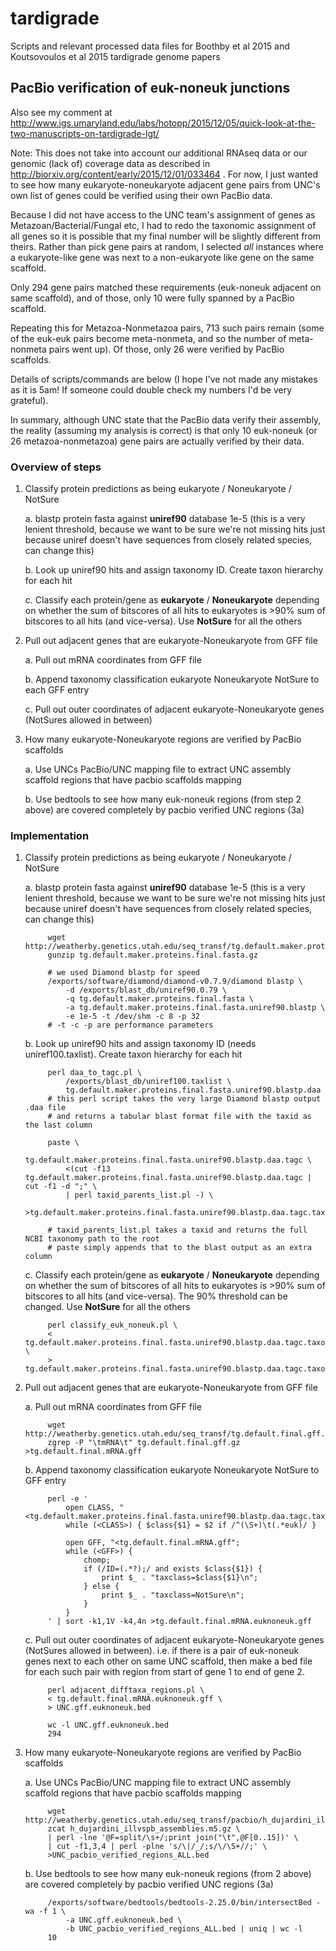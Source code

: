 # tardigrade
Scripts and relevant processed data files for  Boothby et al 2015 and Koutsovoulos et al 2015 tardigrade genome papers

## PacBio verification of euk-noneuk junctions

Also see my comment at http://www.igs.umaryland.edu/labs/hotopp/2015/12/05/quick-look-at-the-two-manuscripts-on-tardigrade-lgt/

Note: This does not take into account our additional RNAseq data or our genomic (lack of) coverage data as described in http://biorxiv.org/content/early/2015/12/01/033464 . For now, I just wanted to see how many eukaryote-noneukaryote adjacent gene pairs from UNC's own list of genes could be verified using their own PacBio data.

Because I did not have access to the UNC team's assignment of genes as Metazoan/Bacterial/Fungal etc, I had to redo the taxonomic assignment of all genes so it is possible that my final number will be slightly different from theirs. Rather than pick gene pairs at random, I selected *all* instances where a eukaryote-like gene was next to a non-eukaryote like gene on the same scaffold.

Only 294 gene pairs matched these requirements (euk-noneuk adjacent on same scaffold), and of those, only 10 were fully spanned by a PacBio scaffold.

Repeating this for Metazoa-Nonmetazoa pairs, 713 such pairs remain (some of the euk-euk pairs become meta-nonmeta, and so the number of meta-nonmeta pairs went up). Of those, only 26 were verified by PacBio scaffolds.

Details of scripts/commands are below (I hope I've not made any mistakes as it is 5am! If someone could double check my numbers I'd be very grateful).

In summary, although UNC state that the PacBio data verify their assembly, the reality (assuming my analysis is correct) is that only 10 euk-noneuk (or 26 metazoa-nonmetazoa) gene pairs are actually verified by their data.

### Overview of steps

1. Classify protein predictions as being eukaryote / Noneukaryote / NotSure

    a. blastp protein fasta against **uniref90** database 1e-5 (this is a very lenient threshold, because we want to be sure we're not missing hits just because uniref doesn't have sequences from closely related species, can change this)

    b. Look up uniref90 hits and assign taxonomy ID. Create taxon hierarchy for each hit

    c. Classify each protein/gene as **eukaryote** / **Noneukaryote** depending on whether the sum of bitscores of all hits to eukaryotes is >90% sum of bitscores to all hits (and vice-versa). Use **NotSure** for all the others

2. Pull out adjacent genes that are eukaryote-Noneukaryote from GFF file

    a. Pull out mRNA coordinates from GFF file

    b. Append taxonomy classification eukaryote Noneukaryote NotSure to each GFF entry

    c. Pull out outer coordinates of adjacent eukaryote-Noneukaryote genes (NotSures allowed in between)
    
3. How many eukaryote-Noneukaryote regions are verified by PacBio scaffolds

    a. Use UNCs PacBio/UNC mapping file to extract UNC assembly scaffold regions that have pacbio scaffolds mapping

    b. Use bedtools to see how many euk-noneuk regions (from step 2 above) are covered completely by pacbio verified UNC regions (3a)
    
### Implementation

1. Classify protein predictions as being eukaryote / Noneukaryote / NotSure

    a. blastp protein fasta against **uniref90** database 1e-5 (this is a very lenient threshold, because we want to be sure we're not missing hits just because uniref doesn't have sequences from closely related species, can change this)

            wget http://weatherby.genetics.utah.edu/seq_transf/tg.default.maker.proteins.final.fasta.gz
            gunzip tg.default.maker.proteins.final.fasta.gz
            
            # we used Diamond blastp for speed
            /exports/software/diamond/diamond-v0.7.9/diamond blastp \
                -d /exports/blast_db/uniref90.0.79 \
                -q tg.default.maker.proteins.final.fasta \
                -a tg.default.maker.proteins.final.fasta.uniref90.blastp \
                -e 1e-5 -t /dev/shm -c 8 -p 32
            # -t -c -p are performance parameters
    
    b. Look up uniref90 hits and assign taxonomy ID (needs uniref100.taxlist). Create taxon hierarchy for each hit
    
            perl daa_to_tagc.pl \
                /exports/blast_db/uniref100.taxlist \
                tg.default.maker.proteins.final.fasta.uniref90.blastp.daa
            # this perl script takes the very large Diamond blastp output .daa file
            # and returns a tabular blast format file with the taxid as the last column

            paste \
                tg.default.maker.proteins.final.fasta.uniref90.blastp.daa.tagc \
                <(cut -f13 tg.default.maker.proteins.final.fasta.uniref90.blastp.daa.tagc | cut -f1 -d ";" \
                | perl taxid_parents_list.pl -) \
            >tg.default.maker.proteins.final.fasta.uniref90.blastp.daa.tagc.taxonhierarchy

            # taxid_parents_list.pl takes a taxid and returns the full NCBI taxonomy path to the root
            # paste simply appends that to the blast output as an extra column
                
    c. Classify each protein/gene as **eukaryote** / **Noneukaryote** depending on whether the sum of bitscores of all hits to eukaryotes is >90% sum of bitscores to all hits (and vice-versa). The 90% threshold can be changed. Use **NotSure** for all the others

            perl classify_euk_noneuk.pl \
            < tg.default.maker.proteins.final.fasta.uniref90.blastp.daa.tagc.taxonhierarchy \
            > tg.default.maker.proteins.final.fasta.uniref90.blastp.daa.tagc.taxonhierarchy.euknoneuk

2. Pull out adjacent genes that are eukaryote-Noneukaryote from GFF file

    a. Pull out mRNA coordinates from GFF file

            wget http://weatherby.genetics.utah.edu/seq_transf/tg.default.final.gff.gz
            zgrep -P "\tmRNA\t" tg.default.final.gff.gz >tg.default.final.mRNA.gff
    
    b. Append taxonomy classification eukaryote Noneukaryote NotSure to GFF entry
    
            perl -e '
                open CLASS, "<tg.default.maker.proteins.final.fasta.uniref90.blastp.daa.tagc.taxonhierarchy.classified";
                while (<CLASS>) { $class{$1} = $2 if /^(\S+)\t(.*euk)/ }
            
                open GFF, "<tg.default.final.mRNA.gff";
                while (<GFF>) {
                    chomp;
                    if (/ID=(.*?);/ and exists $class{$1}) {
                        print $_ . "taxclass=$class{$1}\n";
                    } else {
                        print $_ . "taxclass=NotSure\n";        
                    }
                }
            ' | sort -k1,1V -k4,4n >tg.default.final.mRNA.euknoneuk.gff
    
    c. Pull out outer coordinates of adjacent eukaryote-Noneukaryote genes (NotSures allowed in between). i.e. if there is a pair of euk-noneuk genes next to each other on same UNC scaffold, then make a bed file for each such pair with region from start of gene 1 to end of gene 2.

            perl adjacent_difftaxa_regions.pl \
            < tg.default.final.mRNA.euknoneuk.gff \
            > UNC.gff.euknoneuk.bed
            
            wc -l UNC.gff.euknoneuk.bed
            294
    
3. How many eukaryote-Noneukaryote regions are verified by PacBio scaffolds

    a. Use UNCs PacBio/UNC mapping file to extract UNC assembly scaffold regions that have pacbio scaffolds mapping
    
            wget http://weatherby.genetics.utah.edu/seq_transf/pacbio/h_dujardini_illvspb_assemblies.m5.gz
            zcat h_dujardini_illvspb_assemblies.m5.gz \
            | perl -lne '@F=split/\s+/;print join("\t",@F[0..15])' \
            | cut -f1,3,4 | perl -plne 's/\|/_/;s/\/\S+//;' \
            >UNC_pacbio_verified_regions_ALL.bed

    b. Use bedtools to see how many euk-noneuk regions (from 2 above) are covered completely by pacbio verified UNC regions (3a)

            /exports/software/bedtools/bedtools-2.25.0/bin/intersectBed -wa -f 1 \
                -a UNC.gff.euknoneuk.bed \
                -b UNC_pacbio_verified_regions_ALL.bed | uniq | wc -l
            10
